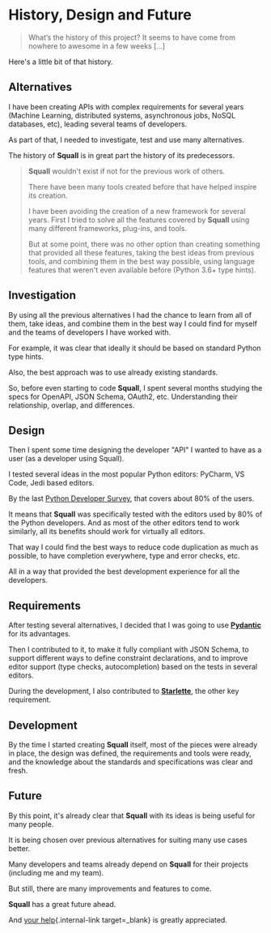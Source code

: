 # History, Design and Future

> What’s the history of this project? It seems to have come from nowhere to awesome in a few weeks [...]

Here's a little bit of that history.

## Alternatives

I have been creating APIs with complex requirements for several years (Machine Learning, distributed systems, asynchronous jobs, NoSQL databases, etc), leading several teams of developers.

As part of that, I needed to investigate, test and use many alternatives.

The history of **Squall** is in great part the history of its predecessors.

<blockquote markdown="1">

**Squall** wouldn't exist if not for the previous work of others.

There have been many tools created before that have helped inspire its creation.

I have been avoiding the creation of a new framework for several years. First I tried to solve all the features covered by **Squall** using many different frameworks, plug-ins, and tools.

But at some point, there was no other option than creating something that provided all these features, taking the best ideas from previous tools, and combining them in the best way possible, using language features that weren't even available before (Python 3.6+ type hints).

</blockquote>

## Investigation

By using all the previous alternatives I had the chance to learn from all of them, take ideas, and combine them in the best way I could find for myself and the teams of developers I have worked with.

For example, it was clear that ideally it should be based on standard Python type hints.

Also, the best approach was to use already existing standards.

So, before even starting to code **Squall**, I spent several months studying the specs for OpenAPI, JSON Schema, OAuth2, etc. Understanding their relationship, overlap, and differences.

## Design

Then I spent some time designing the developer "API" I wanted to have as a user (as a developer using Squall).

I tested several ideas in the most popular Python editors: PyCharm, VS Code, Jedi based editors.

By the last <a href="https://www.jetbrains.com/research/python-developers-survey-2018/#development-tools" class="external-link" target="_blank">Python Developer Survey</a>, that covers about 80% of the users.

It means that **Squall** was specifically tested with the editors used by 80% of the Python developers. And as most of the other editors tend to work similarly, all its benefits should work for virtually all editors.

That way I could find the best ways to reduce code duplication as much as possible, to have completion everywhere, type and error checks, etc.

All in a way that provided the best development experience for all the developers.

## Requirements

After testing several alternatives, I decided that I was going to use <a href="https://pydantic-docs.helpmanual.io/" class="external-link" target="_blank">**Pydantic**</a> for its advantages.

Then I contributed to it, to make it fully compliant with JSON Schema, to support different ways to define constraint declarations, and to improve editor support (type checks, autocompletion) based on the tests in several editors.

During the development, I also contributed to <a href="https://www.starlette.io/" class="external-link" target="_blank">**Starlette**</a>, the other key requirement.

## Development

By the time I started creating **Squall** itself, most of the pieces were already in place, the design was defined, the requirements and tools were ready, and the knowledge about the standards and specifications was clear and fresh.

## Future

By this point, it's already clear that **Squall** with its ideas is being useful for many people.

It is being chosen over previous alternatives for suiting many use cases better.

Many developers and teams already depend on **Squall** for their projects (including me and my team).

But still, there are many improvements and features to come.

**Squall** has a great future ahead.

And [your help](help-squall.md){.internal-link target=_blank} is greatly appreciated.
